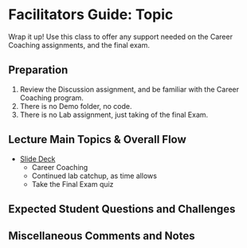 # Facilitators Guide: Topic

Wrap it up! Use this class to offer any support needed on the Career Coaching assignments, and the final exam. 



## Preparation
1. Review the Discussion assignment, and be familiar with the Career Coaching program. 
1. There is no Demo folder, no code. 
1. There is no Lab assignment, just taking of the final Exam. 

## Lecture Main Topics & Overall Flow
- [Slide Deck](https://docs.google.com/presentation/d/1Xqt1tYrLqtmDHjEOsN_ucT1yuoPbwMP1cvIKeUVxIwk/edit)
  - Career Coaching
  - Continued lab catchup, as time allows
  - Take the Final Exam quiz

## Expected Student Questions and Challenges

## Miscellaneous Comments and Notes
